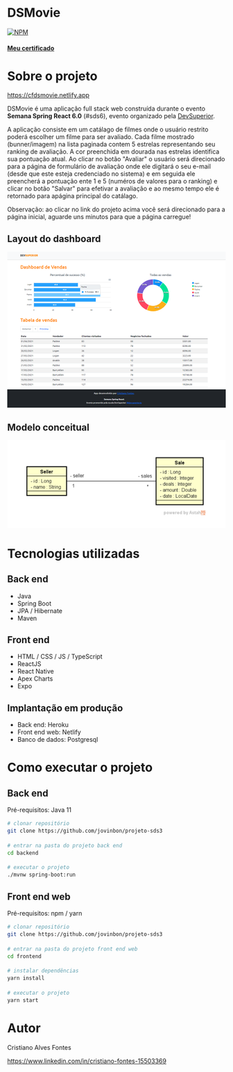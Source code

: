 # DSMovie
[![NPM](https://img.shields.io/npm/l/react)](https://github.com/jovinbon/dsmovie/blob/master/LICENSE) 

#### [Meu certificado](https://learn.devsuperior.com/certificados/2132952)

# Sobre o projeto

https://cfdsmovie.netlify.app

DSMovie é uma aplicação full stack web construída durante o evento **Semana Spring React 6.0** (#sds6), evento organizado pela [DevSuperior](https://devsuperior.com "Site da DevSuperior").

A aplicação consiste em um catálago de filmes onde o usuário restrito poderá escolher um filme para ser avaliado. 
Cada filme mostrado (bunner/imagem) na lista paginada contem 5 estrelas representando seu ranking de avaliação. A cor preenchida em dourada nas estrelas identifica sua pontuação atual.
Ao clicar no botão "Avaliar" o  usuário será direcionado para a página de formulário de avaliação onde ele digitará o seu e-mail (desde que este esteja credenciado no sistema) e em
seguida ele preencherá a pontuação ente 1 e 5 (numéros de valores para o ranking) e clicar no botão "Salvar" para efetivar a avaliação e ao mesmo tempo ele é retornado para apágina principal do catálago.

Observação: ao clicar no link do projeto acima você será direcionado para a página inicial, aguarde uns minutos para que a página carregue!

## Layout do dashboard
![Tela dashboard](https://github.com/jovinbon/assets/blob/main/dashbordvendas.png)

## Modelo conceitual
![Modelo Conceitual](https://github.com/jovinbon/assets/blob/main/modeloconceitual.png)

# Tecnologias utilizadas
## Back end
- Java
- Spring Boot
- JPA / Hibernate
- Maven
## Front end
- HTML / CSS / JS / TypeScript
- ReactJS
- React Native
- Apex Charts
- Expo
## Implantação em produção
- Back end: Heroku
- Front end web: Netlify
- Banco de dados: Postgresql

# Como executar o projeto

## Back end
Pré-requisitos: Java 11

```bash
# clonar repositório
git clone https://github.com/jovinbon/projeto-sds3

# entrar na pasta do projeto back end
cd backend

# executar o projeto
./mvnw spring-boot:run
```

## Front end web
Pré-requisitos: npm / yarn

```bash
# clonar repositório
git clone https://github.com/jovinbon/projeto-sds3

# entrar na pasta do projeto front end web
cd frontend

# instalar dependências
yarn install

# executar o projeto
yarn start
```

# Autor

Cristiano Alves Fontes

https://www.linkedin.com/in/cristiano-fontes-15503369
